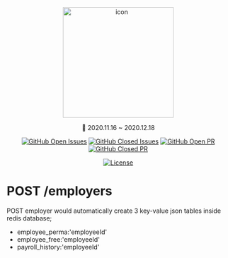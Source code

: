 <div align="center">

<img src="https://user-images.githubusercontent.com/54009920/183289711-bf7c3303-0cf6-48ee-a270-d777d8d1bc45.svg" alt="icon" width="250"/>

📆 2020.11.16 ~ 2020.12.18

[![GitHub Open Issues](https://img.shields.io/github/issues-raw/goonzard/GriffinBackend?color=green)](https://github.com/boostcamp-2020/Project17-B-Map/issues)
[![GitHub Closed Issues](https://img.shields.io/github/issues-closed-raw/goonzard/GriffinBackend?color=red)](https://github.com/goonzard/GriffinBackend/issues?q=is%3Aissue+is%3Aclosed)
[![GitHub Open PR](https://img.shields.io/github/issues-pr-raw/goonzard/GriffinBackend?color=green)](https://github.com/goonzard/GriffinBackend/pulls)
[![GitHub Closed PR](https://img.shields.io/github/issues-pr-closed-raw/goonzard/GriffinBackend?color=red)](https://github.com/goonzard/GriffinBackend/pulls?q=is%3Apr+is%3Aclosed)

[![License](https://img.shields.io/badge/license-MIT-blue.svg)](https://opensource.org/licenses/MIT)

</div>


# POST /employers

<p>

POST employer would automatically create 3 key-value json tables inside redis database;
  - employee_perma:'employeeId'
  - employee_free:'employeeId'
  - payroll_history:'employeeId'

</p>
